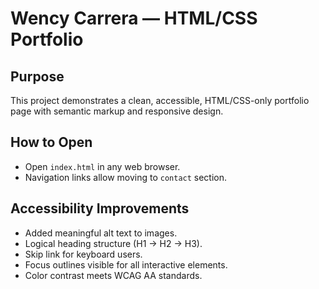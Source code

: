 # Wency Carrera — HTML/CSS Portfolio

## Purpose
This project demonstrates a clean, accessible, HTML/CSS-only portfolio page with semantic markup and responsive design.

## How to Open
- Open `index.html` in any web browser.
- Navigation links allow moving to `contact` section.

## Accessibility Improvements
- Added meaningful alt text to images.
- Logical heading structure (H1 → H2 → H3).
- Skip link for keyboard users.
- Focus outlines visible for all interactive elements.
- Color contrast meets WCAG AA standards.
